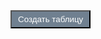 <!DOCTYPE html>
<html>
    <head>
        <title>test</title>
        <style>
        #create_tb {
            background-color: slategrey;
            padding: 5px 10px;
            color: white;
        }
        .container_for_buttons{
            position: relative;
            padding-bottom: 20px;
        }
        .container_for_buttons button {
            padding: 5px;
            margin: 0px 4px;
            background-color: silver;
            font-size: 15px;
        }
        .th {
            background-color: navy;
            padding: 5px 30px;
            color: white;
        }
        tr:nth-child(even){
            background-color: #f2f2f2;
            height: 20px;
        }
        tr:nth-child(odd){
            background-color: lightslategray;
            color: white;
            height: 20px;
        }
        </style>
    </head>
    <body>
        <div class="main_div">
        <button id="create_tb">Создать таблицу</button>
        <br /><br />
        <p id="json"></p>
        <br /><br />
        <script>
        //создать конструктр table (начало)
        function Table_cons(fields, rows, meta){
                var div_for_buttons = document.createElement("div");
                document.body.appendChild(div_for_buttons);
                var cr_table = document.createElement("table");
                var main_div = document.getElementsByClassName("main_div");
                var div_for_table = document.createElement("div");
                main_div[0].appendChild(div_for_buttons);
                main_div[0].appendChild(div_for_table);
                div_for_table.appendChild(cr_table);
                //div_for_table.appendChild(cr_table);
                
                if(!Array.isArray(meta)) alert("В качестве третьего параметра передайте css-классы");
                
                else if(Array.isArray(meta)) {
                    //Создать tr-и по заданным параметрам(начало)
                    for(var i = 0; i < rows; i++){
                        
                        var cr_tr = cr_table.insertRow(0);
                        
                        if(i % 2 == 0){
                             cr_tr.className = meta[1];
                        }//канец if-а
                        else {
                             cr_tr.className = meta[2]
                        }//канец else-а
                       
                       //Создать th-и по заданным параметрам(начало)
                        if(i == (rows-1)){

                            for(var e = 0; e < fields.length; e++){
                               var cr_th = document.createElement("th");
                               cr_tr.appendChild(cr_th);
                               cr_th.innerHTML = fields[e];
                               cr_th.className = meta[0];
                            }//канец for-а
                        
                        }//канец if-а
                        //Создать th-и по заданным параметрам(канец)

                        //Создать td-и по заданным параметрам(начало)
                        else{

                            for(var j = 0; j < fields.length; j++){
                               var cr_td = cr_tr.insertCell(j);
                               cr_td.innerHTML = "Hello";
                            }//канец for-а

                        }//канец else-а
                        //Создать td-и по заданным параметрам(канец)

                    }//Создать tr-и по заданным параметрам(канец)
                
                    //Повесить обработчик события dblclick для создании input area на table (начало)
                    cr_table.addEventListener("dblclick", cr_input_area);
                    function cr_input_area(event){
                              var target = event.target;
                              
                              while(target.tagName != "TABLE"){
                                 
                                 if(target.tagName == "TD"){
                                    var w = target;
                                    var input = document.createElement("input");
                                    input.setAttribute("type", "text");
                                   
                                    //если input area уже создан то input.value = input.value
                                    if(w.children[0]){
                                        input.setAttribute("value", target.children[0].value);
                                    }
                                    //если input area уже создан то input.value = td.innerHTML
                                    else {
                                        input.setAttribute("value", target.innerHTML);
                                    }
                                    
                                    target.innerHTML = "";
                                    target.appendChild(input);
                                    
                                    //создать кнопка для сохранение значение input-а (начало)
                                    var button = document.createElement("button");
                                    button.innerHTML = "Save";
                                    target.appendChild(button);
                                    button.onclick = function(){
                                        var x = document.getElementsByTagName("TD");
                                        w.innerHTML = input.value;
                                    }
                                    //создать кнопка для сохранение значение input-а (канец)

                                 }
                                 
                                 target = target.parentNode;
                              } 

                    }
                    //Повесить обработчик события dblclick для создании input area на table (канец)

                    //создать table (начало)
                    this.create_table = create_table_by_arguments;
                    function create_table_by_arguments(){                                                       
                        
                           //добавляет строку после указанной в параметре строки (начало)
                           var cr_butt_for_cr_tr_by_index = document.createElement("button");
                           cr_butt_for_cr_tr_by_index.innerHTML = "Добавить строку";
                           cr_butt_for_cr_tr_by_index.className = "butt_tr_by_index";
                        
                           function insert_row(){
                              var row_after_index = +prompt("vor indexic");
                              var new_tr_by_index = cr_table.insertRow(row_after_index + 1);
                              for(var k = 0; k < fields.length; k++){
                                 var td_for_new_tr_by_index = new_tr_by_index.insertCell(0);
                              }
                           }
                           //добавляет строку после указанной в параметре строки (канец)

                           //добавляет строку в конец таблицы (начало)
                           var cr_butt_for_cr_tr_end = document.createElement("button");
                           cr_butt_for_cr_tr_end.innerHTML = "Добавить строку в канце";
                           cr_butt_for_cr_tr_end.className = "butt_tr_end";

                           function add_row(){
                              var amount_tr = document.getElementsByTagName("TR");
                              var new_tr_in_end = cr_table.insertRow(amount_tr.length);
                              for(var k = 0; k < fields.length; k++){
                                 var td_for_new_tr_in_end = new_tr_in_end.insertCell(0);
                              }
                           }
                           //добавляет строку в конец таблицы (канец)

                           //очищает таблицу от данных (начало)
                           var cr_butt_for_clean_all_td = document.createElement("button");
                           cr_butt_for_clean_all_td.innerHTML = "Очищать таблица";
                           cr_butt_for_clean_all_td.className = "butt_clean_all_td";                       

                           function clean_table(){
                              var td_clean = document.getElementsByTagName("TD");
                              for(var cl = 0; cl < td_clean.length; cl++){
                                  td_clean[cl].innerHTML = "";
                              }
                           }
                           //очищает таблицу от данных (канец)

                           //получает JSON объект данных из таблицы (начало)
                           var cr_butt_for_get_json_obj = document.createElement("button");
                           cr_butt_for_get_json_obj.innerHTML = "Получит JSON обект";
                           cr_butt_for_get_json_obj.className = "butt_get_json_obj";

                           function get_data() {

                               var obj_0 = {
                                              "th_1": "hello_1",
                                              "th_2": "hello_2",
                                              "th_3": "hello_3"
                                           }
                              var table_json = [];
                                    for(var h = 0; h < (rows - 1); h++){
                                        table_json[h] = obj_0;
                                    }
   
                               var col = [];
                               for (var i = 0; i < table_json.length; i++) {
                                  for (var key in table_json[i]) {
                                      if (col.indexOf(key) === -1) {
                                          col.push(key);
                                      }
                                  }
                               }

                               var my_table = document.createElement("table");


                               var tr = my_table.insertRow(-1);                   

                               for (var i = 0; i < col.length; i++) {
                                  var th = document.createElement("th");
                                  th.className = "th";     
                                  th.innerHTML = col[i];
                                  tr.appendChild(th);
                               }

                               for (var i = 0; i < table_json.length; i++) {

                               tr = my_table.insertRow(-1);

                              for (var j = 0; j < col.length; j++) {
                                 var cell = tr.insertCell(-1);
                                 cell.innerHTML = table_json[i][col[j]];
                              }
                           }

                            div_for_table.innerHTML = "";
                            div_for_table.appendChild(my_table);
                         }
                         //получает JSON объект данных из таблицы (канец)

                           //добавить кнопки в div и повесить обработчик события (начало)
                           div_for_buttons.className = "container_for_buttons";
                           div_for_buttons.appendChild(cr_butt_for_cr_tr_by_index);
                           div_for_buttons.appendChild(cr_butt_for_cr_tr_end);
                           div_for_buttons.appendChild(cr_butt_for_clean_all_td);
                           div_for_buttons.appendChild(cr_butt_for_get_json_obj);
                           div_for_buttons.onclick = function(event){
                               var target_butt = event.target;

                               if(target_butt.className == "butt_tr_by_index"){
                                   insert_row();
                               }
                               else if(target_butt.className == "butt_tr_end"){
                                   add_row();
                               }
                               else if(target_butt.className == "butt_clean_all_td"){
                                   clean_table();
                               }
                               else if(target_butt.className == "butt_get_json_obj"){
                                   get_data();
                               }
                           }//добавить кнопки в div и повесить обработчик события (канец)

                    }//создать table (канец)
                                       
                }//конец else-a
        
        }//создать конструктр table (канец)
        
        //найти кнопку, повесить обр. события, получить параметры, создать объект, вызвать функцию для создания table (начало)
        var button_cr_tb = document.getElementById("create_tb");
        button_cr_tb.addEventListener("click", create_table_obj);
        function create_table_obj(){
            var headings = prompt("Запишите заголовки для столбцов, разделяя запятыми");
            var arr_headings = headings.split(",");
            var amount_row = +prompt("Напишите количество строк");
            
            if(!isNaN(parseFloat(amount_row)) && isFinite(amount_row) && (amount_row >= 0)){
                  var obj = new Table_cons(arr_headings, amount_row, ["th", "tr:nth-child(even)", "tr:nth-child(odd)"]);
                  obj.create_table();
                  button_cr_tb.removeEventListener("click", create_table_obj);
            }
            else alert("Количество строк должен быть число больше нуля");

        };
        //найти кнопку, повесить обр. события, получить параметры, создать объект, вызвать функцию для создания table (канец)
        </script>
        </div>
    </body>
</html>
